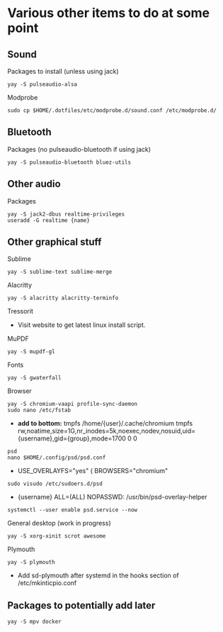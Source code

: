 # Various other items to do at some point

## Sound

Packages to install (unless using jack)
```
yay -S pulseaudio-alsa
```

Modprobe
```
sudo cp $HOME/.dotfiles/etc/modprobe.d/sound.conf /etc/modprobe.d/
```

## Bluetooth

Packages (no pulseaudio-bluetooth if using jack)
```
yay -S pulseaudio-bluetooth bluez-utils
```

## Other audio

Packages
```
yay -S jack2-dbus realtime-privileges
useradd -G realtime {name}
```

## Other graphical stuff

Sublime
```
yay -S sublime-text sublime-merge
```

Alacritty
```
yay -S alacritty alacritty-terminfo
```

Tressorit
- Visit website to get latest linux install script.

MuPDF
```
yay -S mupdf-gl
```

Fonts
```
yay -S gwaterfall
```

Browser
```
yay -S chromium-vaapi profile-sync-daemon
sudo nano /etc/fstab
```
* **add to bottom:**  tmpfs /home/{user}/.cache/chromium tmpfs rw,noatime,size=1G,nr_inodes=5k,noexec,nodev,nosuid,uid={username},gid={group},mode=1700 0 0

```
psd
nano $HOME/.config/psd/psd.conf
```
* USE_OVERLAYFS="yes"
( BROWSERS="chromium"

```
sudo visudo /etc/sudoers.d/psd
```
* {username} ALL=(ALL) NOPASSWD: /usr/bin/psd-overlay-helper

```
systemctl --user enable psd.service --now
```

General desktop (work in progress)
```
yay -S xorg-xinit scrot awesome
```

Plymouth
```
yay -S plymouth
```
* Add sd-plymouth after systemd in the hooks section of /etc/mkinticpio.conf

## Packages to potentially add later

```
yay -S mpv docker
```
